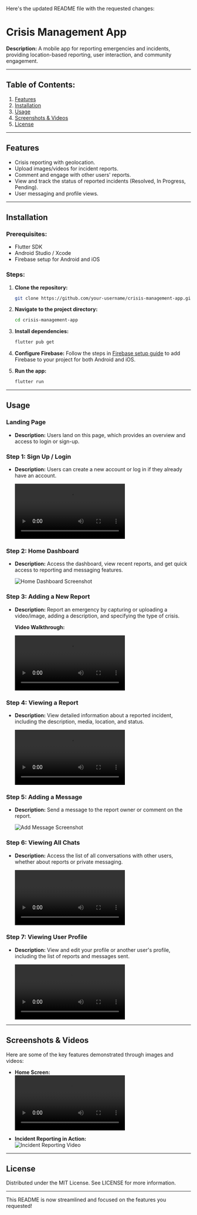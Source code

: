 Here's the updated README file with the requested changes:

# Crisis Management App

**Description:**
A mobile app for reporting emergencies and incidents, providing location-based reporting, user interaction, and community engagement.

---

## Table of Contents:
1. [Features](#features)
2. [Installation](#installation)
3. [Usage](#usage)
4. [Screenshots & Videos](#screenshots-videos)
5. [License](#license)

---

## Features <a name="features"></a>
- Crisis reporting with geolocation.
- Upload images/videos for incident reports.
- Comment and engage with other users' reports.
- View and track the status of reported incidents (Resolved, In Progress, Pending).
- User messaging and profile views.

---

## Installation <a name="installation"></a>

### Prerequisites:
- Flutter SDK
- Android Studio / Xcode
- Firebase setup for Android and iOS

### Steps:

1. **Clone the repository:**
    
    ```bash
    git clone https://github.com/your-username/crisis-management-app.git
    ```

2. **Navigate to the project directory:**
    
    ```bash
    cd crisis-management-app
    ```

3. **Install dependencies:**
    
    ```bash
    flutter pub get
    ```

4. **Configure Firebase:**
    Follow the steps in [Firebase setup guide](https://firebase.google.com/docs/flutter/setup) to add Firebase to your project for both Android and iOS.

5. **Run the app:**
    
    ```bash
    flutter run
    ```

---

## Usage <a name="usage"></a>

### Landing Page
- **Description:** Users land on this page, which provides an overview and access to login or sign-up.

### Step 1: Sign Up / Login
- **Description:** Users can create a new account or log in if they already have an account.

  ![Sign Up Screenshot](assets/images/registerUser.mp4)

### Step 2: Home Dashboard
- **Description:** Access the dashboard, view recent reports, and get quick access to reporting and messaging features.

  ![Home Dashboard Screenshot](assets/images/homePage.jpeg)

### Step 3: Adding a New Report
- **Description:** Report an emergency by capturing or uploading a video/image, adding a description, and specifying the type of crisis.

  **Video Walkthrough:**
  
  ![Add New Report Video](assets/images/addReport.mp4)

### Step 4: Viewing a Report
- **Description:** View detailed information about a reported incident, including the description, media, location, and status.

  ![View Report Screenshot](assets/images/reports.mp4)

### Step 5: Adding a Message
- **Description:** Send a message to the report owner or comment on the report.

  ![Add Message Screenshot](path-to-your-message-image.png)

### Step 6: Viewing All Chats
- **Description:** Access the list of all conversations with other users, whether about reports or private messaging.

  ![View All Chats Screenshot](assets/images/chats.mp4)

### Step 7: Viewing User Profile
- **Description:** View and edit your profile or another user's profile, including the list of reports and messages sent.

  ![User Profile Screenshot](assets/images/userProf.mp4)

---

## Screenshots & Videos <a name="screenshots-videos"></a>

Here are some of the key features demonstrated through images and videos:

- **Home Screen:**  
  ![Home Screen Image](assets/images/landingPage.mp4)

- **Incident Reporting in Action:**  
  ![Incident Reporting Video](path-to-your-incident-reporting-video.gif)

---


## License <a name="license"></a>
Distributed under the MIT License. See LICENSE for more information.

---

This README is now streamlined and focused on the features you requested!
